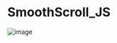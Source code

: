 # SmoothScroll_JS

![image](https://user-images.githubusercontent.com/90147636/177203330-f5f27622-f1f7-4199-80e4-ea33acd8ea6e.png)
